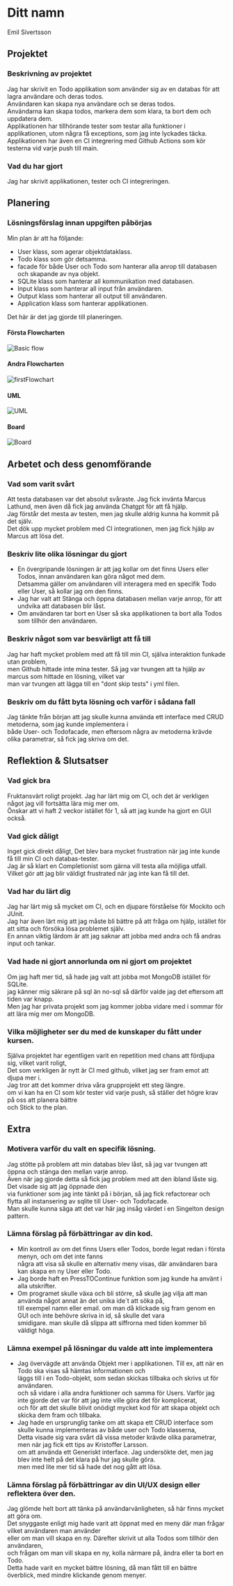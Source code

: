 # Ditt namn
Emil Sivertsson

## Projektet

### Beskrivning av projektet
Jag har skrivit en Todo applikation som använder sig av en databas för att lagra användare och deras todos.<br>
Användaren kan skapa nya användare och se deras todos.<br>
Användarna kan skapa todos, markera dem som klara, ta bort dem och uppdatera dem.<br>
Applikationen har tillhörande tester som testar alla funktioner i applikationen, utom några få exceptions, som jag inte lyckades täcka. <br>
Applikationen har även en CI integrering med Github Actions som kör testerna vid varje push till main.<br>


### Vad du har gjort
Jag har skrivit applikationen, tester och CI integreringen. <br>

## Planering

### Lösningsförslag innan uppgiften påbörjas
Min plan är att ha följande:<br>
- User klass, som agerar objektdataklass. <br>
- Todo klass som gör detsamma. <br>
- facade för både User och Todo som hanterar alla anrop till databasen och skapande av nya objekt.<br>
- SQLite klass som hanterar all kommunikation med databasen.<br>
- Input klass som hanterar all input från användaren.<br>
- Output klass som hanterar all output till användaren.<br>
- Application klass som hanterar applikationen.<br>

Det här är det jag gjorde till planeringen.<br>

#### Första Flowcharten
![Basic flow](Planing%2FbasicFlow.jpg)

#### Andra Flowcharten
![firstFlowchart](Planing%2Ffirstflow.jpg)

#### UML
![UML](Planing%2FUML.jpg)

#### Board
![Board](Planing%2Fboard.jpg)


## Arbetet och dess genomförande

### Vad som varit svårt
Att testa databasen var det absolut svåraste. Jag fick invänta Marcus Lathund, men även då fick jag använda Chatgpt för att få hjälp.<br>
Jag förstår det mesta av testen, men jag skulle aldrig kunna ha kommit på det själv.<br>
Det dök upp mycket problem med CI integrationen, men jag fick hjälp av Marcus att lösa det.<br>

### Beskriv lite olika lösningar du gjort
- En övergripande lösningen är att jag kollar om det finns Users eller Todos, innan användaren kan göra något med dem.<br>
Detsamma gäller om användaren vill interagera med en specifik Todo eller User, så kollar jag om den finns.<br>
- Jag har valt att Stänga och öppna databasen mellan varje anrop, för att undvika att databasen blir låst.<br>
- Om användaren tar bort en User så ska applikationen ta bort alla Todos som tillhör den användaren.<br>

### Beskriv något som var besvärligt att få till
Jag har haft mycket problem med att få till min CI, själva interaktion funkade utan problem, <br>
men Github hittade inte mina tester. Så jag var tvungen att ta hjälp av marcus som hittade en lösning, vilket var <br>
man var tvungen att lägga till en "dont skip tests" i yml filen.<br>

### Beskriv om du fått byta lösning och varför i sådana fall
Jag tänkte från början att jag skulle kunna använda ett interface med CRUD metoderna, som jag kunde implementera i <br>
både User- och Todofacade, men eftersom några av metoderna krävde olika parametrar, så fick jag skriva om det.<br>

## Reflektion & Slutsatser

### Vad gick bra
Fruktansvärt roligt projekt. Jag har lärt mig om CI, och det är verkligen något jag vill fortsätta lära mig mer om.<br>
Önskar att vi haft 2 veckor istället för 1, så att jag kunde ha gjort en GUI också.<br>

### Vad gick dåligt
Inget gick direkt dåligt, Det blev bara mycket frustration när jag inte kunde få till min CI och databas-tester.<br>
Jag är så klart en Completionist som gärna vill testa alla möjliga utfall.<br>
Vilket gör att jag blir väldigt frustrated när jag inte kan få till det.<br>

### Vad har du lärt dig
Jag har lärt mig så mycket om CI, och en djupare förståelse för Mockito och JUnit.<br>
Jag har även lärt mig att jag måste bli bättre på att fråga om hjälp, istället för att sitta och försöka lösa problemet själv.<br>
En annan viktig lärdom är att jag saknar att jobba med andra och få andras input och tankar.<br>

### Vad hade ni gjort annorlunda om ni gjort om projektet
Om jag haft mer tid, så hade jag valt att jobba mot MongoDB istället för SQLite. <br>
jag känner mig säkrare på sql än no-sql så därför valde jag det eftersom att tiden var knapp. <br>
Men jag har privata projekt som jag kommer jobba vidare med i sommar för att lära mig mer om MongoDB.<br>

### Vilka möjligheter ser du med de kunskaper du fått under kursen.
Själva projektet har egentligen varit en repetition med chans att fördjupa sig, vilket varit roligt, <br>
Det som verkligen är nytt är CI med github, vilket jag ser fram emot att djupa mer i.<br>
Jag tror att det kommer driva våra grupprojekt ett steg längre.<br>
om vi kan ha en CI som kör tester vid varje push, så ställer det högre krav på oss att planera bättre <br>
och Stick to the plan.

## Extra

### Motivera varför du valt en specifik lösning.
Jag stötte på problem att min databas blev låst, så jag var tvungen att öppna och stänga den mellan varje anrop.<br>
Även när jag gjorde detta så fick jag problem med att den ibland låste sig. Det visade sig att jag öppnade den <br>
via funktioner som jag inte tänkt på i början, så jag fick refactorear och flytta all instansering av sqlite till User- och Todofacade.<br>
Man skulle kunna säga att det var här jag insåg värdet i en Singelton design pattern.<br>

### Lämna förslag på förbättringar av din kod.
- Min kontroll av om det finns Users eller Todos, borde legat redan i första menyn, och om det inte fanns <br>
några att visa så skulle en alternativ meny visas, där användaren bara kan skapa en ny User eller Todo.<br>
- Jag borde haft en PressTOContinue funktion som jag kunde ha använt i alla utskrifter.<br>
- Om programet skulle växa och bli större, så skulle jag vilja att man använda något annat än det unika ide´t att söka på, <br>
till exempel namn eller email. om man då klickade sig fram genom en GUI och inte behövre skriva in id, så skulle det vara <br>
smidigare. man skulle då slippa att siffrorna med tiden kommer bli väldigt höga.<br>

### Lämna exempel på lösningar du valde att **inte** implementera
- Jag övervägde att använda Objekt mer i applikationen. Till ex, att när en Todo ska visas så hämtas informationen och <br>
läggs till i en Todo-objekt, som sedan skickas tillbaka och skrivs ut för användaren. <br>
och så vidare i alla andra funktioner och samma för Users.
Varför jag inte gjorde det var för att jag inte ville göra det för komplicerat, <br>
och för att det skulle blivit onödigt mycket kod för att skapa objekt och skicka dem fram och tillbaka.<br>
- Jag hade en ursprunglig tanke om att skapa ett CRUD interface som skulle kunna implementeras av både user och Todo klasserna, <br>
Detta visade sig vara svårt då vissa metoder krävde olika parametrar, men när jag fick ett tips av Kristoffer Larsson.<br>
om att använda ett Generiskt interface. Jag undersökte det, men jag blev inte helt på det klara på hur jag skulle göra.<br>
men med lite mer tid så hade det nog gått att lösa.<br>

### Lämna förslag på förbättringar av din UI/UX design eller reflektera över den.
Jag glömde helt bort att tänka på användarvänligheten, så här finns mycket att göra om. <br>
Det snyggaste enligt mig hade varit att öppnat med en meny där man frågar vilket användaren man använder <br>
eller om man vill skapa en ny. Därefter skrivit ut alla Todos som tillhör den användaren, <br>
och frågan om man vill skapa en ny, kolla närmare på, ändra eller ta bort en Todo.<br>
Detta hade varit en mycket bättre lösning, då man fått till en bättre överblick, med mindre klickande genom menyer.<br>

